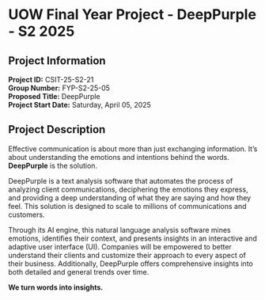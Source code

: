 # UOW Final Year Project - DeepPurple - S2 2025

## Project Information

**Project ID:** CSIT-25-S2-21  
**Group Number:** FYP-S2-25-05  
**Proposed Title:** DeepPurple  
**Project Start Date:** Saturday, April 05, 2025

## Project Description

Effective communication is about more than just exchanging information. It’s about understanding the emotions and intentions behind the words. **DeepPurple** is the solution.

DeepPurple is a text analysis software that automates the process of analyzing client communications, deciphering the emotions they express, and providing a deep understanding of what they are saying and how they feel. This solution is designed to scale to millions of communications and customers.

Through its AI engine, this natural language analysis software mines emotions, identifies their context, and presents insights in an interactive and adaptive user interface (UI). Companies will be empowered to better understand their clients and customize their approach to every aspect of their business. Additionally, DeepPurple offers comprehensive insights into both detailed and general trends over time.

**We turn words into insights.**
